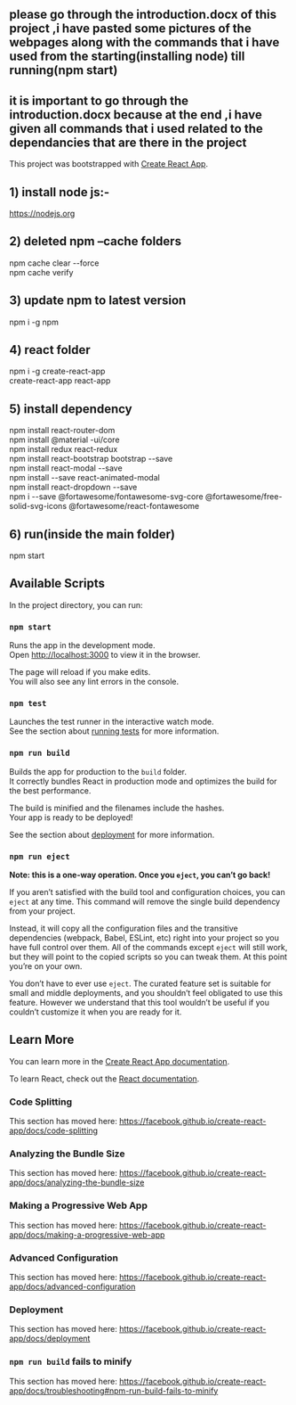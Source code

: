 ## please go through the introduction.docx of this project ,i have pasted some pictures of the webpages along with the commands that i have used from the starting(installing node) till running(npm start) 

## it is important to go through the introduction.docx because at the end ,i have given all commands that i used related to the dependancies that are there in the project
This project was bootstrapped with [Create React App](https://github.com/facebook/create-react-app).


## 1) install node js:-
https://nodejs.org
## 2) deleted npm –cache folders
npm cache clear --force <br />
npm cache verify
## 3) update npm to latest version
npm  i -g npm 
## 4) react folder
npm  i  -g  create-react-app <br />
create-react-app  react-app <br />
## 5) install dependency
npm install  react-router-dom <br />
npm install @material  -ui/core <br />
npm install  redux react-redux <br />
npm install  react-bootstrap  bootstrap  --save <br />
npm install  react-modal  --save <br />
npm install  --save  react-animated-modal <br />
npm install  react-dropdown  --save <br />
npm i --save @fortawesome/fontawesome-svg-core  @fortawesome/free-solid-svg-icons @fortawesome/react-fontawesome <br />
## 6) run(inside the main folder)
npm start




## Available Scripts

In the project directory, you can run:

### `npm start`

Runs the app in the development mode.<br />
Open [http://localhost:3000](http://localhost:3000) to view it in the browser.

The page will reload if you make edits.<br />
You will also see any lint errors in the console.

### `npm test`

Launches the test runner in the interactive watch mode.<br />
See the section about [running tests](https://facebook.github.io/create-react-app/docs/running-tests) for more information.

### `npm run build`

Builds the app for production to the `build` folder.<br />
It correctly bundles React in production mode and optimizes the build for the best performance.

The build is minified and the filenames include the hashes.<br />
Your app is ready to be deployed!

See the section about [deployment](https://facebook.github.io/create-react-app/docs/deployment) for more information.

### `npm run eject`

**Note: this is a one-way operation. Once you `eject`, you can’t go back!**

If you aren’t satisfied with the build tool and configuration choices, you can `eject` at any time. This command will remove the single build dependency from your project.

Instead, it will copy all the configuration files and the transitive dependencies (webpack, Babel, ESLint, etc) right into your project so you have full control over them. All of the commands except `eject` will still work, but they will point to the copied scripts so you can tweak them. At this point you’re on your own.

You don’t have to ever use `eject`. The curated feature set is suitable for small and middle deployments, and you shouldn’t feel obligated to use this feature. However we understand that this tool wouldn’t be useful if you couldn’t customize it when you are ready for it.

## Learn More

You can learn more in the [Create React App documentation](https://facebook.github.io/create-react-app/docs/getting-started).

To learn React, check out the [React documentation](https://reactjs.org/).

### Code Splitting

This section has moved here: https://facebook.github.io/create-react-app/docs/code-splitting

### Analyzing the Bundle Size

This section has moved here: https://facebook.github.io/create-react-app/docs/analyzing-the-bundle-size

### Making a Progressive Web App

This section has moved here: https://facebook.github.io/create-react-app/docs/making-a-progressive-web-app

### Advanced Configuration

This section has moved here: https://facebook.github.io/create-react-app/docs/advanced-configuration

### Deployment

This section has moved here: https://facebook.github.io/create-react-app/docs/deployment

### `npm run build` fails to minify

This section has moved here: https://facebook.github.io/create-react-app/docs/troubleshooting#npm-run-build-fails-to-minify

